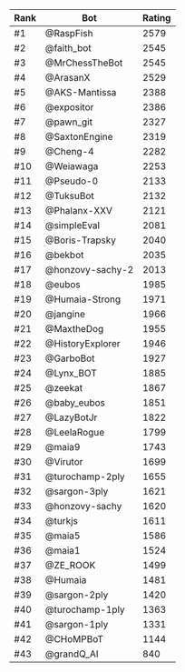 Rank|Bot|Rating
---|---|---
#1|@RaspFish|2579
#2|@faith_bot|2545
#3|@MrChessTheBot|2545
#4|@ArasanX|2529
#5|@AKS-Mantissa|2388
#6|@expositor|2386
#7|@pawn_git|2327
#8|@SaxtonEngine|2319
#9|@Cheng-4|2282
#10|@Weiawaga|2253
#11|@Pseudo-0|2133
#12|@TuksuBot|2132
#13|@Phalanx-XXV|2121
#14|@simpleEval|2081
#15|@Boris-Trapsky|2040
#16|@bekbot|2035
#17|@honzovy-sachy-2|2013
#18|@eubos|1985
#19|@Humaia-Strong|1971
#20|@jangine|1966
#21|@MaxtheDog|1955
#22|@HistoryExplorer|1946
#23|@GarboBot|1927
#24|@Lynx_BOT|1885
#25|@zeekat|1867
#26|@baby_eubos|1851
#27|@LazyBotJr|1822
#28|@LeelaRogue|1799
#29|@maia9|1743
#30|@Virutor|1699
#31|@turochamp-2ply|1655
#32|@sargon-3ply|1621
#33|@honzovy-sachy|1620
#34|@turkjs|1611
#35|@maia5|1586
#36|@maia1|1524
#37|@ZE_ROOK|1499
#38|@Humaia|1481
#39|@sargon-2ply|1420
#40|@turochamp-1ply|1363
#41|@sargon-1ply|1331
#42|@CHoMPBoT|1144
#43|@grandQ_AI|840
